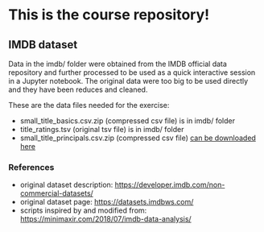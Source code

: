 # This is the course repository!



## IMDB dataset
Data in the imdb/ folder were obtained from the IMDB official data repository and further processed to be used as a quick interactive session in a Jupyter notebook. The original data were too big to be used directly and they have been reduces and cleaned. 

These are the data files needed for the exercise:
- small_title_basics.csv.zip (compressed csv file) is in imdb/ folder
- title_ratings.tsv (original tsv file) is in imdb/ folder
- small_title_principals.csv.zip (compressed csv file) [can be downloaded here](https://drive.google.com/file/d/1Y_8sTSlIr2m33KlOQojGrGBDb0r8cFPI/view?usp=sharing)

### References
- original dataset description: https://developer.imdb.com/non-commercial-datasets/
- original dataset page: https://datasets.imdbws.com/
- scripts inspired by and modified from: https://minimaxir.com/2018/07/imdb-data-analysis/
